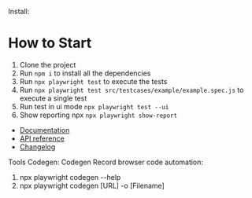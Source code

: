 Install:
# How to Start
1. Clone the project
2. Run `npm i` to install all the dependencies
3. Run `npx playwright test` to execute the tests
4. Run `npx playwright test src/testcases/example/example.spec.js` to execute a single test
5. Run test in ui mode `npx playwright test --ui`
6. Show reporting npx `npx playwright show-report`


* [Documentation](https://playwright.dev/docs/intro)
* [API reference](https://playwright.dev/docs/api/class-playwright/)
* [Changelog](https://github.com/microsoft/playwright/releases)

Tools Codegen:
Codegen Record browser code automation:
1. npx playwright codegen --help
2. npx playwright codegen [URL] -o [Filename]